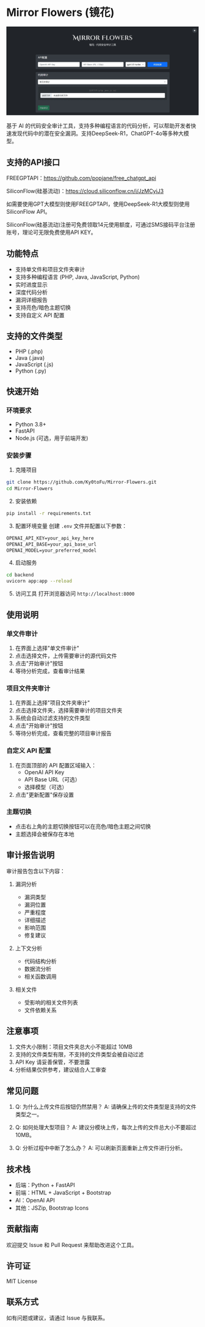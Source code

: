 # Mirror Flowers (镜花)

![image-20250205181045094](https://raw.githubusercontent.com/Ky0toFu/Mirror-Flowers/refs/heads/main/Mirror%20Flowers/Mirror%20Flowers.png)

基于 AI 的代码安全审计工具，支持多种编程语言的代码分析，可以帮助开发者快速发现代码中的潜在安全漏洞。支持DeepSeek-R1，ChatGPT-4o等多种大模型。

## 支持的API接口

FREEGPTAPI：https://github.com/popjane/free_chatgpt_api

SiliconFlow(硅基流动)：https://cloud.siliconflow.cn/i/JzMCyiJ3

如需要使用GPT大模型则使用FREEGPTAPI，使用DeepSeek-R1大模型则使用SiliconFlow API。

SiliconFlow(硅基流动)注册可免费领取14元使用额度，可通过SMS接码平台注册账号，理论可无限免费使用API KEY。

## 功能特点

- 支持单文件和项目文件夹审计
- 支持多种编程语言 (PHP, Java, JavaScript, Python)
- 实时进度显示
- 深度代码分析
- 漏洞详细报告
- 支持亮色/暗色主题切换
- 支持自定义 API 配置

## 支持的文件类型

- PHP (.php)
- Java (.java)
- JavaScript (.js)
- Python (.py)

## 快速开始

### 环境要求

- Python 3.8+
- FastAPI
- Node.js (可选，用于前端开发)

### 安装步骤

1. 克隆项目
```bash
git clone https://github.com/Ky0toFu/Mirror-Flowers.git
cd Mirror-Flowers
```

2. 安装依赖
```bash
pip install -r requirements.txt
```

3. 配置环境变量
创建 `.env` 文件并配置以下参数：
```env
OPENAI_API_KEY=your_api_key_here
OPENAI_API_BASE=your_api_base_url
OPENAI_MODEL=your_preferred_model
```

4. 启动服务
```bash
cd backend
uvicorn app:app --reload
```

5. 访问工具
打开浏览器访问 `http://localhost:8000`

## 使用说明

### 单文件审计

1. 在界面上选择"单文件审计"
2. 点击选择文件，上传需要审计的源代码文件
3. 点击"开始审计"按钮
4. 等待分析完成，查看审计结果

### 项目文件夹审计

1. 在界面上选择"项目文件夹审计"
2. 点击选择文件夹，选择需要审计的项目文件夹
3. 系统会自动过滤支持的文件类型
4. 点击"开始审计"按钮
5. 等待分析完成，查看完整的项目审计报告

### 自定义 API 配置

1. 在页面顶部的 API 配置区域输入：
   - OpenAI API Key
   - API Base URL（可选）
   - 选择模型（可选）
2. 点击"更新配置"保存设置

### 主题切换

- 点击右上角的主题切换按钮可以在亮色/暗色主题之间切换
- 主题选择会被保存在本地

## 审计报告说明

审计报告包含以下内容：

1. 漏洞分析
   - 漏洞类型
   - 漏洞位置
   - 严重程度
   - 详细描述
   - 影响范围
   - 修复建议

2. 上下文分析
   - 代码结构分析
   - 数据流分析
   - 相关函数调用

3. 相关文件
   - 受影响的相关文件列表
   - 文件依赖关系

## 注意事项

1. 文件大小限制：项目文件夹总大小不能超过 10MB
2. 支持的文件类型有限，不支持的文件类型会被自动过滤
3. API Key 请妥善保管，不要泄露
4. 分析结果仅供参考，建议结合人工审查

## 常见问题

1. Q: 为什么上传文件后按钮仍然禁用？
   A: 请确保上传的文件类型是支持的文件类型之一。

2. Q: 如何处理大型项目？
   A: 建议分模块上传，每次上传的文件总大小不要超过 10MB。

3. Q: 分析过程中中断了怎么办？
   A: 可以刷新页面重新上传文件进行分析。

## 技术栈

- 后端：Python + FastAPI
- 前端：HTML + JavaScript + Bootstrap
- AI：OpenAI API
- 其他：JSZip, Bootstrap Icons

## 贡献指南

欢迎提交 Issue 和 Pull Request 来帮助改进这个工具。

## 许可证

MIT License

## 联系方式

如有问题或建议，请通过 Issue 与我联系。
